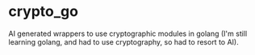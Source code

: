 # crypto_go

AI generated wrappers to use cryptographic modules in golang (I'm still learning golang, and had to use cryptography, so had to resort to AI).
